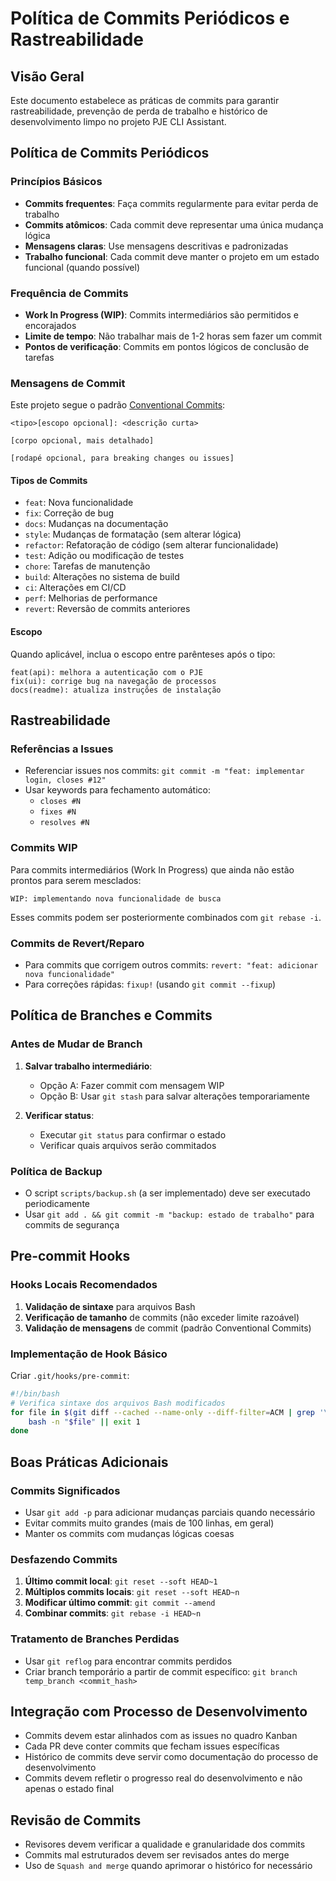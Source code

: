 # Política de Commits Periódicos e Rastreabilidade

## Visão Geral

Este documento estabelece as práticas de commits para garantir rastreabilidade, prevenção de perda de trabalho e histórico de desenvolvimento limpo no projeto PJE CLI Assistant.

## Política de Commits Periódicos

### Princípios Básicos

- **Commits frequentes**: Faça commits regularmente para evitar perda de trabalho
- **Commits atômicos**: Cada commit deve representar uma única mudança lógica
- **Mensagens claras**: Use mensagens descritivas e padronizadas
- **Trabalho funcional**: Cada commit deve manter o projeto em um estado funcional (quando possível)

### Frequência de Commits

- **Work In Progress (WIP)**: Commits intermediários são permitidos e encorajados
- **Limite de tempo**: Não trabalhar mais de 1-2 horas sem fazer um commit
- **Pontos de verificação**: Commits em pontos lógicos de conclusão de tarefas

### Mensagens de Commit

Este projeto segue o padrão [Conventional Commits](https://www.conventionalcommits.org/pt-br/):

```
<tipo>[escopo opcional]: <descrição curta>

[corpo opcional, mais detalhado]

[rodapé opcional, para breaking changes ou issues]
```

#### Tipos de Commits

- `feat`: Nova funcionalidade
- `fix`: Correção de bug
- `docs`: Mudanças na documentação
- `style`: Mudanças de formatação (sem alterar lógica)
- `refactor`: Refatoração de código (sem alterar funcionalidade)
- `test`: Adição ou modificação de testes
- `chore`: Tarefas de manutenção
- `build`: Alterações no sistema de build
- `ci`: Alterações em CI/CD
- `perf`: Melhorias de performance
- `revert`: Reversão de commits anteriores

#### Escopo

Quando aplicável, inclua o escopo entre parênteses após o tipo:

```
feat(api): melhora a autenticação com o PJE
fix(ui): corrige bug na navegação de processos
docs(readme): atualiza instruções de instalação
```

## Rastreabilidade

### Referências a Issues

- Referenciar issues nos commits: `git commit -m "feat: implementar login, closes #12"`
- Usar keywords para fechamento automático:
  - `closes #N`
  - `fixes #N`
  - `resolves #N`

### Commits WIP

Para commits intermediários (Work In Progress) que ainda não estão prontos para serem mesclados:

```
WIP: implementando nova funcionalidade de busca
```

Esses commits podem ser posteriormente combinados com `git rebase -i`.

### Commits de Revert/Reparo

- Para commits que corrigem outros commits: `revert: "feat: adicionar nova funcionalidade"`
- Para correções rápidas: `fixup!` (usando `git commit --fixup`)

## Política de Branches e Commits

### Antes de Mudar de Branch

1. **Salvar trabalho intermediário**:
   - Opção A: Fazer commit com mensagem WIP
   - Opção B: Usar `git stash` para salvar alterações temporariamente

2. **Verificar status**:
   - Executar `git status` para confirmar o estado
   - Verificar quais arquivos serão commitados

### Política de Backup

- O script `scripts/backup.sh` (a ser implementado) deve ser executado periodicamente
- Usar `git add . && git commit -m "backup: estado de trabalho"` para commits de segurança

## Pre-commit Hooks

### Hooks Locais Recomendados

1. **Validação de sintaxe** para arquivos Bash
2. **Verificação de tamanho** de commits (não exceder limite razoável)
3. **Validação de mensagens** de commit (padrão Conventional Commits)

### Implementação de Hook Básico

Criar `.git/hooks/pre-commit`:

```bash
#!/bin/bash
# Verifica sintaxe dos arquivos Bash modificados
for file in $(git diff --cached --name-only --diff-filter=ACM | grep '\.sh$'); do
    bash -n "$file" || exit 1
done
```

## Boas Práticas Adicionais

### Commits Significados

- Usar `git add -p` para adicionar mudanças parciais quando necessário
- Evitar commits muito grandes (mais de 100 linhas, em geral)
- Manter os commits com mudanças lógicas coesas

### Desfazendo Commits

1. **Último commit local**: `git reset --soft HEAD~1`
2. **Múltiplos commits locais**: `git reset --soft HEAD~n`
3. **Modificar último commit**: `git commit --amend`
4. **Combinar commits**: `git rebase -i HEAD~n`

### Tratamento de Branches Perdidas

- Usar `git reflog` para encontrar commits perdidos
- Criar branch temporário a partir de commit específico: `git branch temp_branch <commit_hash>`

## Integração com Processo de Desenvolvimento

- Commits devem estar alinhados com as issues no quadro Kanban
- Cada PR deve conter commits que fecham issues específicas
- Histórico de commits deve servir como documentação do processo de desenvolvimento
- Commits devem refletir o progresso real do desenvolvimento e não apenas o estado final

## Revisão de Commits

- Revisores devem verificar a qualidade e granularidade dos commits
- Commits mal estruturados devem ser revisados antes do merge
- Uso de `Squash and merge` quando aprimorar o histórico for necessário